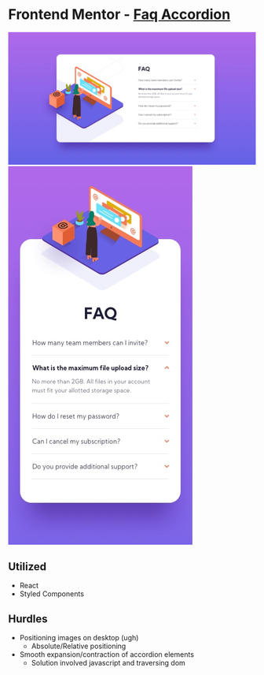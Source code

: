 # Frontend Mentor - [Faq Accordion](https://faq-accordion-mu.vercel.app/)

![Design preview for the Faq Accordion coding challenge](./src/design/desktop-design.jpg)
![Design preview for the Faq Accordion coding challenge](./src/design/mobile-design.jpg)

## Utilized
- React
- Styled Components

## Hurdles
- Positioning images on desktop (ugh)
  - Absolute/Relative positioning
- Smooth expansion/contraction of accordion elements  
  - Solution involved javascript and traversing dom
